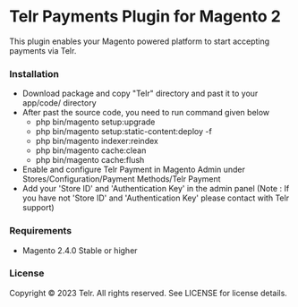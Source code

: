 # Telr Payments Plugin for Magento 2 #

This plugin enables your Magento powered platform to start accepting payments via Telr.

### Installation ###

* Download package and copy "Telr" directory and past it to your app/code/ directory
* After past the source code, you need to run command given below
  * php bin/magento setup:upgrade
  * php bin/magento setup:static-content:deploy -f
  * php bin/magento indexer:reindex
  * php bin/magento cache:clean
  * php bin/magento cache:flush
* Enable and configure Telr Payment in Magento Admin under Stores/Configuration/Payment Methods/Telr Payment
* Add your 'Store ID' and 'Authentication Key' in the admin panel (Note : If you have not 'Store ID' and 'Authentication Key' please contact with Telr support)

### Requirements ###

* Magento 2.4.0 Stable or higher

### License ###

Copyright © 2023 Telr. All rights reserved. See LICENSE for license details.

